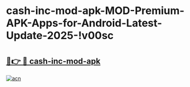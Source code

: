 # cash-inc-mod-apk-MOD-Premium-APK-Apps-for-Android-Latest-Update-2025-!v00sc

# <h2><a href="https://froqr3.esa.edu.pl?title=cash-inc-mod-apk&ref=v00sc">🔗👉 🔴 cash-inc-mod-apk</a></h2>

[![acn](https://github.com/user-attachments/assets/0f9c940e-d8b0-45ae-aac7-cd30a18b3e1c)](https://froqr3.esa.edu.pl?title=cash-inc-mod-apk&ref=v00sc)

